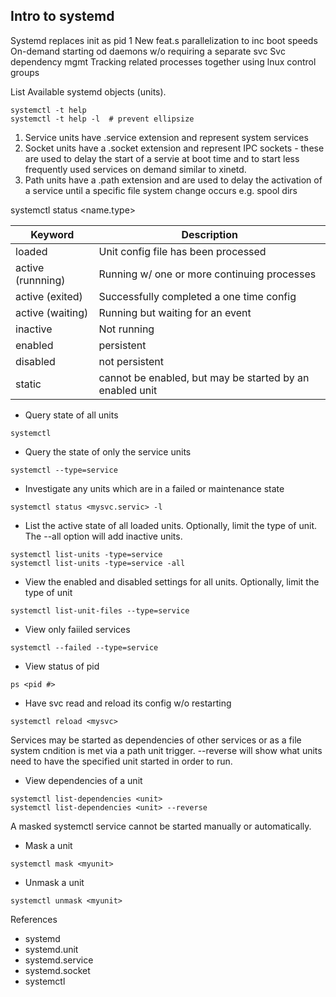 ## Intro to systemd
Systemd replaces init as pid 1
New feat.s
    parallelization to inc boot speeds
    On-demand starting od daemons w/o requiring a separate svc
    Svc dependency  mgmt
    Tracking related processes together using lnux control groups

List Available systemd objects (units). 
```
systemctl -t help
systemctl -t help -l  # prevent ellipsize
```

1. Service units have .service extension and represent system services
2. Socket units have a .socket extension and represent IPC sockets - these are used to delay the start of a servie at boot time and to start less frequently used services on demand similar to xinetd. 
3. Path units have a .path extension and are used to delay the activation of a service until a specific file system change occurs e.g. spool dirs

systemctl status <name.type>


| Keyword | Description |
| --- | --- |
| loaded  | Unit config file has been processed |
| active (runnning) | Running w/ one or more continuing processes |
| active (exited) | Successfully completed a one time config |
| active (waiting) | Running but waiting for an event |
| inactive | Not running |
| enabled | persistent | 
| disabled | not persistent |
| static | cannot be enabled, but may be started by an enabled unit |

- Query state of all units 
```
systemctl
```
- Query the state of only the service units
```
systemctl --type=service
```
- Investigate any units which are in a failed or maintenance state
```
systemctl status <mysvc.servic> -l
```
- List the active state of all loaded units. Optionally, limit the type of unit. The --all option will add inactive units.
```
systemctl list-units -type=service
systemctl list-units -type=service -all
```
- View the enabled and disabled settings for all units. Optionally, limit the type of unit
```
systemctl list-unit-files --type=service
```
- View only faiiled services
```
systemctl --failed --type=service
```
- View status of pid
```
ps <pid #>
```
- Have svc read and reload its config w/o restarting
```
systemctl reload <mysvc>
```

Services may be started as dependencies of other services or as a file system cndition is met via a path unit trigger. --reverse will show what units need to have the specified unit started in order to run.
- View dependencies of a unit
```
systemctl list-dependencies <unit>
systemctl list-dependencies <unit> --reverse
```

A masked systemctl service cannot be started manually or automatically.
- Mask a unit
```
systemctl mask <myunit> 
```
- Unmask a unit
```
systemctl unmask <myunit> 
```

References
- systemd
- systemd.unit
- systemd.service
- systemd.socket
- systemctl

